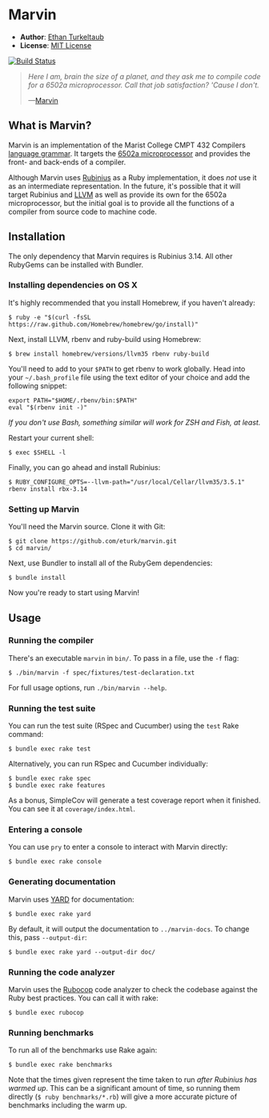 # Marvin

- **Author**: [Ethan Turkeltaub](http://ethnt.me)
- **License**: [MIT License](https://github.com/eturk/marvin/blob/master/LICENSE.md)

[![Build Status](https://travis-ci.org/eturk/marvin.svg?branch=master)](https://travis-ci.org/eturk/marvin)

> _Here I am, brain the size of a planet, and they ask me to compile code for a 6502a microprocessor. Call that job satisfaction? 'Cause I don't._
>
> &mdash;[Marvin](https://en.wikipedia.org/wiki/Marvin_(character))

## What is Marvin?

Marvin is an implementation of the Marist College CMPT 432 Compilers [language grammar](http://www.labouseur.com/courses/compilers/grammar.pdf). It targets the [6502a microprocessor](http://www.labouseur.com/commondocs/6502alan-instruction-set.pdf) and provides the front- and back-ends of a compiler.

Although Marvin uses [Rubinius](http://rubinius.com/) as a Ruby implementation, it does _not_ use it as an intermediate representation. In the future, it's possible that it will target Rubinius and [LLVM](http://llvm.org/) as well as provide its own for the 6502a microprocessor, but the initial goal is to provide all the functions of a compiler from source code to machine code.


## Installation

The only dependency that Marvin requires is Rubinius 3.14. All other RubyGems can be installed with Bundler.

### Installing dependencies on OS X

It's highly recommended that you install Homebrew, if you haven't already:

```
$ ruby -e "$(curl -fsSL https://raw.github.com/Homebrew/homebrew/go/install)"
```

Next, install LLVM, rbenv and ruby-build using Homebrew:

```
$ brew install homebrew/versions/llvm35 rbenv ruby-build
```

You'll need to add to your `$PATH` to get rbenv to work globally. Head into your `~/.bash_profile` file using the text editor of your choice and add the following snippet:

```
export PATH="$HOME/.rbenv/bin:$PATH"
eval "$(rbenv init -)"
```

_If you don't use Bash, something similar will work for ZSH and Fish, at least._

Restart your current shell:

```
$ exec $SHELL -l
```

Finally, you can go ahead and install Rubinius:

```
$ RUBY_CONFIGURE_OPTS=--llvm-path="/usr/local/Cellar/llvm35/3.5.1" rbenv install rbx-3.14
```

### Setting up Marvin

You'll need the Marvin source. Clone it with Git:

```
$ git clone https://github.com/eturk/marvin.git
$ cd marvin/
```

Next, use Bundler to install all of the RubyGem dependencies:

```
$ bundle install
```

Now you're ready to start using Marvin!

## Usage

### Running the compiler

There's an executable `marvin` in `bin/`. To pass in a file, use the `-f` flag:

```
$ ./bin/marvin -f spec/fixtures/test-declaration.txt
```

For full usage options, run `./bin/marvin --help`.

### Running the test suite

You can run the test suite (RSpec and Cucumber) using the `test` Rake command:

```
$ bundle exec rake test
```

Alternatively, you can run RSpec and Cucumber individually:

```
$ bundle exec rake spec
$ bundle exec rake features
```

As a bonus, SimpleCov will generate a test coverage report when it finished. You can see it at `coverage/index.html`.

### Entering a console

You can use `pry` to enter a console to interact with Marvin directly:

```
$ bundle exec rake console
```

### Generating documentation

Marvin uses [YARD](https://github.com/lsegal/yard) for documentation:

```
$ bundle exec rake yard
```

By default, it will output the documentation to `../marvin-docs`. To change this, pass `--output-dir`:

```
$ bundle exec rake yard --output-dir doc/
```

### Running the code analyzer

Marvin uses the [Rubocop](https://github.com/bbatsov/rubocop) code analyzer to check the codebase against the Ruby best practices. You can call it with rake:

```
$ bundle exec rubocop
```

### Running benchmarks

To run all of the benchmarks use Rake again:

```
$ bundle exec rake benchmarks
```

Note that the times given represent the time taken to run _after Rubinius has warmed up_. This can be a significant amount of time, so running them directly (`$ ruby benchmarks/*.rb`) will give a more accurate picture of benchmarks including the warm up.

